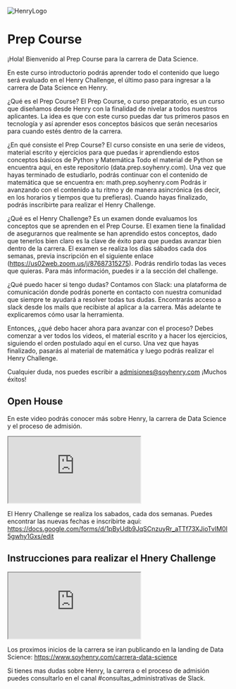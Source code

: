 ![HenryLogo](https://d31uz8lwfmyn8g.cloudfront.net/Assets/logo-henry-white-lg.png)

# Prep Course

¡Hola! Bienvenido al Prep Course para la carrera de Data Science. 

En este curso introductorio podrás aprender todo el contenido que luego será evaluado en el Henry Challenge, el último paso para ingresar a la carrera de Data Science en Henry. 

¿Qué es el Prep Course? 
El Prep Course, o curso preparatorio, es un curso que diseñamos desde Henry con la finalidad de nivelar a todos nuestros aplicantes. La idea es que con este curso puedas dar tus primeros pasos en tecnología y así aprender esos conceptos básicos que serán necesarios para cuando estés dentro de la carrera. 

¿En qué consiste el Prep Course? 
El curso consiste en una serie de videos, material escrito y ejercicios para que puedas ir aprendiendo estos conceptos básicos de Python y Matemática Todo el material de Python se encuentra aqui, en este repositorio (data.prep.soyhenry.com). Una vez que hayas terminado de estudiarlo, podrás continuar con el contenido de matemática que se encuentra en: math.prep.soyhenry.com
Podrás ir avanzando con el contenido a tu ritmo y de manera asincrónica (es decir, en los horarios y tiempos que tu prefieras). Cuando hayas finalizado, podrás inscribirte para realizar el Henry Challenge. 

¿Qué es el Henry Challenge? 
Es un examen donde evaluamos los conceptos que se aprenden en el Prep Course. El examen tiene la finalidad de asegurarnos que realmente se han aprendido estos conceptos, dado que tenerlos bien claro es la clave de éxito para que puedas avanzar bien dentro de la carrera. 
El examen se realiza los días sábados cada dos semanas, previa inscripción en el siguiente enlace (https://us02web.zoom.us/j/87687315275). Podrás rendirlo todas las veces que quieras. Para más información, puedes ir a la sección del challenge. 

¿Qué puedo hacer si tengo dudas? 
Contamos con Slack: una plataforma de comunicación donde podrás ponerte en contacto con nuestra comunidad que siempre te ayudará a resolver todas tus dudas. Encontrarás acceso a slack desde los mails que recibiste al aplicar a la carrera. Más adelante te explicaremos cómo usar la herramienta. 

Entonces, ¿qué debo hacer ahora para avanzar con el proceso? 
Debes comenzar a ver todos los videos, el material escrito y a hacer los ejercicios, siguiendo el orden postulado aquí en el curso. Una vez que hayas finalizado, pasarás al material de matemática y luego podrás realizar el Henry Challenge. 


Cualquier duda, nos puedes escribir a admisiones@soyhenry.com
¡Muchos éxitos!



## Open House

En este video podrás conocer más sobre Henry, la carrera de Data Science y el proceso de admisión. 

<div class="iframeContainer">
  <iframe src="https://player.vimeo.com/video/682041440" allow="autoplay; fullscreen" allowfullscreen></iframe>
</div>

El Henry Challenge se realiza los sabados, cada dos semanas. 
Puedes encontrar las nuevas fechas e inscribirte aqui: https://docs.google.com/forms/d/1pByUdb9JqSCnzuyRr_aTTf73XJioTvIM0I5gwhy1Gxs/edit

## Instrucciones para realizar el Hnery Challenge

<div class="iframeContainer">
  <iframe src="https://player.vimeo.com/video/733965021" allow="autoplay; fullscreen" allowfullscreen></iframe>
</div>


Los proximos inicios de la carrera se iran publicando en la landing de Data Science: https://www.soyhenry.com/carrera-data-science

Si tienes mas dudas sobre Henry, la carrera o el proceso de admisión puedes consultarlo en el canal #consultas_administrativas de Slack.
